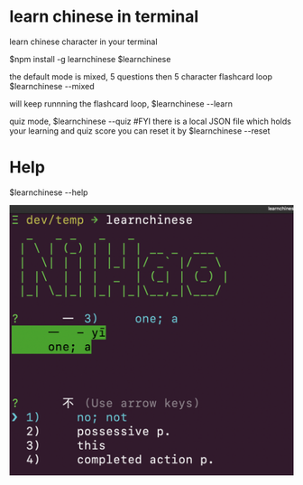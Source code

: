 # learn chinese in terminal
learn chinese character in your terminal


$npm install -g learnchinese
$learnchinese

the default mode is mixed, 5 questions then 5 character flashcard loop
$learnchinese --mixed 

will keep runnning the flashcard loop,
$learnchinese --learn 

quiz mode, 
$learnchinese --quiz
#FYI there is a local JSON file which holds your learning and quiz score
you can reset it by 
$learnchinese --reset

# Help
$learnchinese --help

![learnchinese](img/sample.png)
